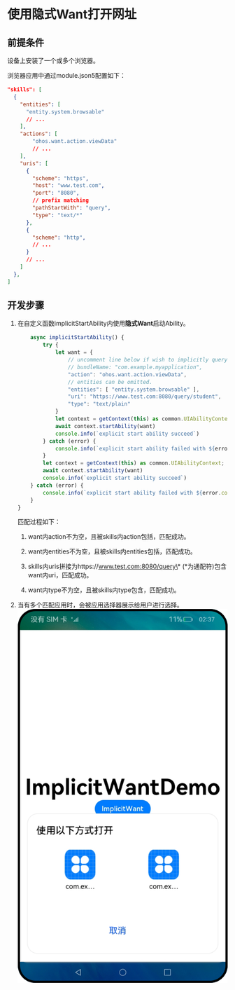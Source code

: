 # 使用隐式Want打开网址


## 前提条件

设备上安装了一个或多个浏览器。

浏览器应用中通过module.json5配置如下：

```json
"skills": [
  {
    "entities": [
      "entity.system.browsable"
      // ...
    ],
    "actions": [
        "ohos.want.action.viewData"
        // ...
    ],
    "uris": [
      {
        "scheme": "https",
        "host": "www.test.com",
        "port": "8080",
        // prefix matching
        "pathStartWith": "query",
        "type": "text/*"
      },
      {
        "scheme": "http",
        // ...
      }
      // ...
    ]
  },
]
```


## 开发步骤

1. 在自定义函数implicitStartAbility内使用**隐式Want**启动Ability。
   
   ```ts
       async implicitStartAbility() {
           try {
               let want = {
                   // uncomment line below if wish to implicitly query only in the specific bundle.
                   // bundleName: "com.example.myapplication",
                   "action": "ohos.want.action.viewData",
                   // entities can be omitted.
                   "entities": [ "entity.system.browsable" ],
                   "uri": "https://www.test.com:8080/query/student",
                   "type": "text/plain"
               }
               let context = getContext(this) as common.UIAbilityContext;
               await context.startAbility(want)
               console.info(`explicit start ability succeed`)
           } catch (error) {
               console.info(`explicit start ability failed with ${error.code}`)
           }
           let context = getContext(this) as common.UIAbilityContext;
           await context.startAbility(want)
           console.info(`explicit start ability succeed`)
       } catch (error) {
           console.info(`explicit start ability failed with ${error.code}`)
       }
   }
   ```

     匹配过程如下：
   1. want内action不为空，且被skills内action包括，匹配成功。
   
   2. want内entities不为空，且被skills内entities包括，匹配成功。
   
   3. skills内uris拼接为https://www.test.com:8080/query\* (\*为通配符)包含want内uri，匹配成功。
   
   4. want内type不为空，且被skills内type包含，匹配成功。

2. 当有多个匹配应用时，会被应用选择器展示给用户进行选择。![stage-want1](figures/stage-want1.png)
